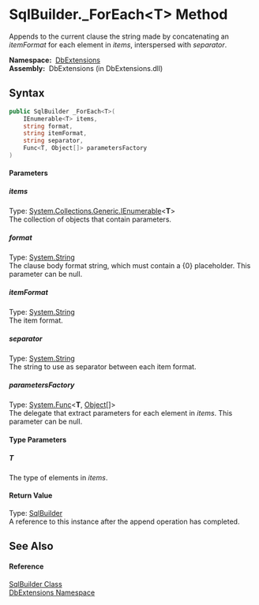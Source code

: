 SqlBuilder._ForEach&lt;T> Method
================================
Appends to the current clause the string made by concatenating an *itemFormat* for each element in *items*, interspersed with *separator*.

  **Namespace:**  [DbExtensions][1]  
  **Assembly:**  DbExtensions (in DbExtensions.dll)

Syntax
------

```csharp
public SqlBuilder _ForEach<T>(
	IEnumerable<T> items,
	string format,
	string itemFormat,
	string separator,
	Func<T, Object[]> parametersFactory
)

```

#### Parameters

##### *items*
Type: [System.Collections.Generic.IEnumerable][2]&lt;**T**>  
The collection of objects that contain parameters.

##### *format*
Type: [System.String][3]  
The clause body format string, which must contain a {0} placeholder. This parameter can be null.

##### *itemFormat*
Type: [System.String][3]  
The item format.

##### *separator*
Type: [System.String][3]  
The string to use as separator between each item format.

##### *parametersFactory*
Type: [System.Func][4]&lt;**T**, [Object][5][]>  
The delegate that extract parameters for each element in *items*. This parameter can be null.

#### Type Parameters

##### *T*
The type of elements in *items*.

#### Return Value
Type: [SqlBuilder][6]  
A reference to this instance after the append operation has completed.

See Also
--------

#### Reference
[SqlBuilder Class][6]  
[DbExtensions Namespace][1]  

[1]: ../README.md
[2]: http://msdn.microsoft.com/en-us/library/9eekhta0
[3]: http://msdn.microsoft.com/en-us/library/s1wwdcbf
[4]: http://msdn.microsoft.com/en-us/library/bb549151
[5]: http://msdn.microsoft.com/en-us/library/e5kfa45b
[6]: README.md